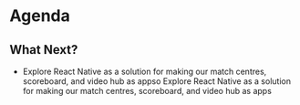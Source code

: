 # Agenda #

## What Next?
* Explore React Native as a solution for making our match centres, scoreboard, and video hub as appso	Explore React Native as a solution for making our match centres, scoreboard, and video hub as apps

